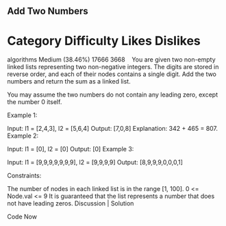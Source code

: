 ## Add Two Numbers&nbsp;
# Category	Difficulty	Likes	Dislikes&nbsp;
algorithms	Medium (38.46%)	17666	3668&nbsp;&nbsp;&nbsp;
You are given two non-empty linked lists representing two non-negative integers. The digits are stored in reverse order, and each of their nodes contains a single digit. Add the two numbers and return the sum as a linked list.&nbsp;

You may assume the two numbers do not contain any leading zero, except the number 0 itself.&nbsp;

 

Example 1:&nbsp;&nbsp;


Input: l1 = [2,4,3], l2 = [5,6,4]
Output: [7,0,8]
Explanation: 342 + 465 = 807.
Example 2:

Input: l1 = [0], l2 = [0]
Output: [0]
Example 3:

Input: l1 = [9,9,9,9,9,9,9], l2 = [9,9,9,9]
Output: [8,9,9,9,0,0,0,1]
 

Constraints:

The number of nodes in each linked list is in the range [1, 100].
0 <= Node.val <= 9
It is guaranteed that the list represents a number that does not have leading zeros.
Discussion | Solution

Code Now
